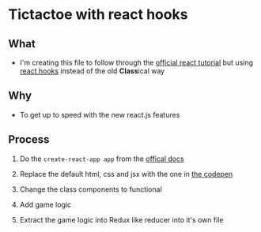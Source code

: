 # Tictactoe with react hooks

## What

- I'm creating this file to follow through the [official react tutorial](https://reactjs.org/tutorial/tutorial.html) but using [react hooks]() instead of the old **Class**ical way

## Why

- To get up to speed with the new react.js features

## Process

1. Do the `create-react-app app` from the [offical docs](https://reactjs.org/docs/create-a-new-react-app.html#create-react-app)

1. Replace the default html, css and jsx with the one in [the codepen](https://codepen.io/gaearon/pen/oWWQNa)

1. Change the class components to functional

1. Add game logic

1. Extract the game logic into Redux like reducer into it's own file
